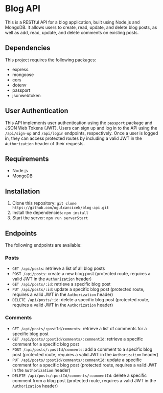 # Blog API

This is a RESTful API for a blog application, built using Node.js and MongoDB. It allows users to create, read, update, and delete blog posts, as well as add, read, update, and delete comments on existing posts.

## Dependencies

This project requires the following packages:

- express
- mongoose
- cors
- dotenv
- passport
- jsonwebtoken

## User Authentication

This API implements user authentication using the `passport` package and JSON Web Tokens (JWT). Users can sign up and log in to the API using the `/api/sign-up` and `/api/login` endpoints, respectively. Once a user is logged in, they can access protected routes by including a valid JWT in the `Authorization` header of their requests.

## Requirements

- Node.js
- MongoDB

## Installation

1. Clone this repository: `git clone https://github.com/ogulcancicek/blog-api.git`
2. Install the dependencies: `npm install`
3. Start the server: `npm run serverStart`

## Endpoints

The following endpoints are available:

### Posts

- `GET /api/posts`: retrieve a list of all blog posts
- `POST /api/posts`: create a new blog post (protected route, requires a valid JWT in the `Authorization` header)
- `GET /api/posts/:id`: retrieve a specific blog post
- `PUT /api/posts/:id`: update a specific blog post (protected route, requires a valid JWT in the `Authorization` header)
- `DELETE /api/posts/:id`: delete a specific blog post (protected route, requires a valid JWT in the `Authorization` header)

### Comments

- `GET /api/posts/:postId/comments`: retrieve a list of comments for a specific blog post
- `GET /api/posts/:postId/comments/:commentId`: retrieve a specific comment for a specific blog post
- `POST /api/posts/:postId/comments`: add a comment to a specific blog post (protected route, requires a valid JWT in the `Authorization` header)
- `PUT /api/posts/:postId/comments/:commentId`: update a specific comment for a specific blog post (protected route, requires a valid JWT in the `Authorization` header)
- `DELETE /api/posts/:postId/comments/:commentId`: delete a specific comment from a blog post (protected route, requires a valid JWT in the `Authorization` header)
